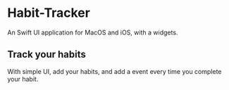 # Habit-Tracker

An Swift UI application for MacOS and iOS, with a widgets.

## Track your habits

With simple UI, add your habits, and add a event every time you complete your habit.